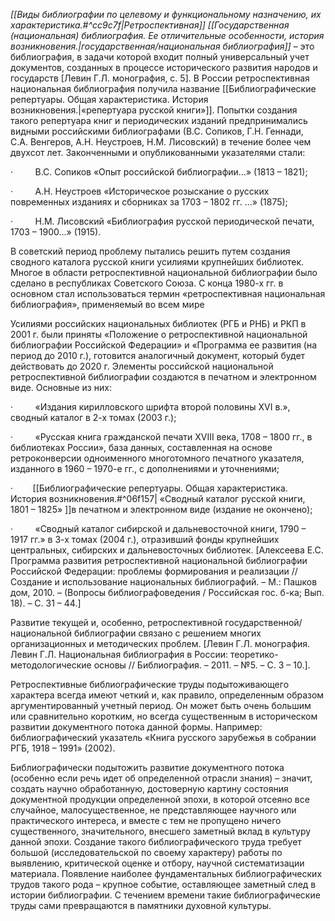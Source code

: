_[[Виды библиографии по целевому и функциональному назначению, их характеристика.#^cc9c7f|Ретроспективная]] [[Государственная (национальная) библиография.   Ее отличительные  особенности,  история возникновения.|государственная/национальная библиография]]_ – это библиография, в задачи которой входит полный универсальный учет документов, созданных в процессе исторического развития народов и государств [Левин Г.Л. монография, с. 5]. В России ретроспективная национальная библиография получила название [[Библиографические репертуары. Общая характеристика. История возникновения.|«репертуара русской книги»]]. Попытки создания такого репертуара книг и периодических изданий предпринимались видными российскими библиографами (В.С. Сопиков, Г.Н. Геннади, С.А. Венгеров, А.Н. Неустроев, Н.М. Лисовский) в течение более чем двухсот лет. Законченными и опубликованными указателями стали:

·         В.С. Сопиков «Опыт российской библиографии…» (1813 – 1821);

·         А.Н. Неустроев «Историческое розыскание о русских повременных изданиях и сборниках за 1703 – 1802 гг. …» (1875);

·         Н.М. Лисовский «Библиография русской периодической печати, 1703 – 1900…» (1915).

В советский период проблему пытались решить путем создания сводного каталога русской книги усилиями крупнейших библиотек. Многое в области ретроспективной национальной библиографии было сделано в республиках Советского Союза. С конца 1980-х гг. в основном стал использоваться термин «ретроспективная национальная библиография», применяемый во всем мире

Усилиями российских национальных библиотек (РГБ и РНБ) и РКП в 2001 г. были приняты «Положение о ретроспективной национальной библиографии Российской Федерации» и «Программа ее развития (на период до 2010 г.), готовится аналогичный документ, который будет действовать до 2020 г. Элементы российской национальной ретроспективной библиографии создаются в печатном и электронном виде. Основные из них:

·         «Издания кирилловского шрифта второй половины XVI в.», сводный каталог в 2-х томах (2003 г.);

·         «Русская книга гражданской печати XVIII века, 1708 – 1800 гг., в библиотеках России», база данных, составленная на основе ретроконверсии одноименного многотомного печатного указателя, изданного в 1960 – 1970-е гг., с дополнениями и уточнениями;

·        [[Библиографические репертуары. Общая характеристика. История возникновения.#^06f157| «Сводный каталог русской книги, 1801 – 1825» ]]в печатном и электронном виде (издание не окончено);

·         «Сводный каталог сибирской и дальневосточной книги, 1790 – 1917 гг.» в 3-х томах (2004 г.), отразивший фонды крупнейших центральных, сибирских и дальневосточных библиотек. [Алексеева Е.С. Программа развития ретроспективной национальной библиографии Российской Федерации: проблемы формирования и реализации // Создание и использование национальных библиографий. – М.: Пашков дом, 2010. – (Вопросы библиографоведения / Российская гос. б-ка; Вып. 18). – С. 31 – 44.]

Развитие текущей и, особенно, ретроспективной государственной/национальной библиографии связано с решением многих организационных и методических проблем. [Левин Г.Л. монография. Левин Г.Л. Национальная библиография в России: теоретико-методологические основы // Библиография. – 2011. – №5. – С. 3 – 10.].


Ретроспективные библиографические труды подытоживающего характера всегда имеют четкий и, как правило, определенным образом аргументированный учетный период. Он может быть очень большим или сравнительно коротким, но всегда существенным в историческом развитии документного потока данной формы. Например: библиографический указатель «Книга русского зарубежья в собрании РГБ, 1918 – 1991» (2002).

Библиографически подытожить развитие документного потока (особенно если речь идет об определенной отрасли знания) – значит, создать научно обработанную, достоверную картину состояния документной продукции определенной эпохи, в которой отсеяно все случайное, малосущественное, не представляющее научного или практического интереса, и вместе с тем не пропущено ничего существенного, значительного, внесшего заметный вклад в культуру данной эпохи. Создание такого библиографического труда требует большой (исследовательской по своему характеру) работы по выявлению, критической оценке и отбору, научной систематизации материала. Появление наиболее фундаментальных библиографических трудов такого рода – крупное событие, оставляющее заметный след в истории библиографии. С течением времени такие библиографические труды сами превращаются в памятники духовной культуры.


